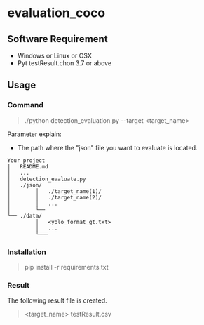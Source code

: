 # evaluation_coco

## Software Requirement
* Windows or Linux or OSX
* Pyt testResult.chon 3.7 or above
## Usage
### Command
>./python detection_evaluation.py --target <target_name>

Parameter explain:
* The path where the "json" file you want to evaluate is located. <br/>

```
Your project
│   README.md
│   ...
│   detection_evaluate.py
│   ./json/
│        │   ./target_name(1)/
│        │   ./target_name(2)/
│        │   ...
│        └──
└── ./data/
         │   <yolo_format_gt.txt>
         │   ...
         └───
```
### Installation

> pip install -r requirements.txt

### Result
The following result file is created.
> <target_name> testResult.csv
